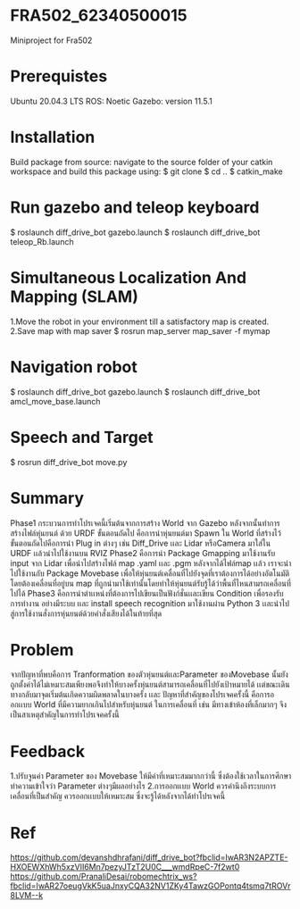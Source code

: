 # FRA502_62340500015
Miniproject for Fra502


# Prerequistes
Ubuntu 20.04.3 LTS
ROS: Noetic
Gazebo: version 11.5.1


# Installation
Build package from source: navigate to the source folder of your catkin workspace and build this package using: 
$ git clone 
$ cd ..
$ catkin_make


# Run gazebo and teleop keyboard
$ roslaunch diff_drive_bot gazebo.launch 
$ roslaunch  diff_drive_bot teleop_Rb.launch 


# Simultaneous Localization And Mapping (SLAM)
1.Move the robot in your environment till a satisfactory map is created.
2.Save map with map saver
$ rosrun map_server map_saver -f mymap


# Navigation robot
$ roslaunch diff_drive_bot gazebo.launch 
$ roslaunch diff_drive_bot amcl_move_base.launch


# Speech and Target
$ rosrun diff_drive_bot move.py

# Summary 
Phase1 กระบวนการทำโปรเจคนี้เริ่มต้นจากการสร้าง World จาก Gazebo หลังจากนั้นทำการสร้างไฟล์หุ่นยนต์ ด้วย URDF ขั้นตอนถัดไป คือการนำหุ่นยนต์มา Spawn ใน World ที่สร้างไว้ ขั้นตอนถัดไปคือการนำ Plug in ต่างๆ เช่น Diff_Drive เเละ Lidar หรือCamera มาใส่ใน URDF เเล้วนำไปใช้งานบน RVIZ
Phase2 คือการนำ Package Gmapping มาใช้งานรับ input จาก Lidar เพื่อนำไปสร้างไฟล์ map .yaml เเละ .pgm หลังจากได้ไฟล์map เเล้ว เราจะนำไปใช้งานกับ Package Movebase เพื่อให้หุ่นยนต์เคลื่อนที่ไปยังจุดที่เราต้องการได้อย่างอัตโนมัติ โดยต้องเคลื่อนที่อยู่บน map ที่ถูกนำมาใช้เท่านั้นโดยทำให้หุ่นยนต์รับรู้ได้ว่าพื้นที่ไหนสามรถเคลื่อนที่ไปได้
Phase3 คือการนำตำเเหน่งที่ต้องการไปเขียนเป็นฟังก์ชั่นเเละเขียน Condition เพื่อรองรับการทำงาน อย่างมีระบบ เเละ install speech recognition มาใช้งานผ่าน Python 3 เเละนำไปสู่การใช้งานสั่งการหุ่นยนต์ด้วยคำสั่งเสียงได้ในท้ายที่สุด


# Problem
จากปัญหาที่พบคือการ Tranformation ของตัวหุ่นยนต์เเละParameter ของMovebase นั้นยังถูกตั้งค่าได้ไม่เหมาะสมเพียงพอจึงทำให้บางครั้งหุ่นยนต์สามารถเคลื่อนที่ไปยังเป้าหมายได้ เเต่ขณะเดินทางกลับมาจุดเริ่มต้นเกิดความผิดพลาดในบางครั้ง เเละ ปัญหาที่สำคัญของโปรเจคครั้งนี้ คือการออกเเบบ World ที่มีความยากเกินไปสำหรับหุ่นยนต์ ในการเคลื่อนที่ เช่น มีทางเข้าห้องที่เล็กมากๆ จึงเป็นสาเหตุสำคัญในการทำโปรเจคครั้งนี้


# Feedback
1.ปรับจูนค่า Parameter ของ Movebase ให้มีค่าที่เหมาะสมมากกว่านี้ ซึ่งต้องใช้เวลาในการศึกษาทำความเข้าใจว่า Parameter ต่างๆมีผลอย่างไร
2.การออกเเบบ World ควรคำนึงถึงระบบการเคลื่อนที่เป็นสำคัญ ควรออกเเบบให้เหมาะสม ซึ่งจะรู้ได้หลังจากได้ทำโปรเจคนี้


# Ref
https://github.com/devanshdhrafani/diff_drive_bot?fbclid=IwAR3N2APZTE-HXOEWXhWh5xzVII6Mn7pezyJTzT2U0C___wmdRpeC-7f2wt0
https://github.com/PranaliDesai/robomechtrix_ws?fbclid=IwAR27oeugVkK5uaJnxyCQA32NV1ZKy4TawzGOPontq4tsmq7tROVr8LVM--k


